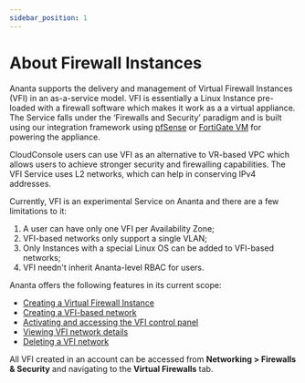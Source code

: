 ```yaml
---
sidebar_position: 1
---
```

# About Firewall Instances

Ananta supports the delivery and management of Virtual Firewall Instances (VFI) in an as-a-service model. VFI is essentially a Linux Instance pre-loaded with a firewall software which makes it work as a a virtual appliance. The Service falls under the ‘Firewalls and Security’ paradigm and is built using our integration framework using [pfSense](https://pfsense.org/) or [FortiGate VM](https://www.fortinet.com/products/private-cloud-security/fortigate-virtual-appliances) for powering the appliance.

CloudConsole users can use VFI as an alternative to VR-based VPC which allows users to achieve stronger security and firewalling capabilities. The VFI Service uses L2 networks, which can help in conserving IPv4 addresses.

Currently, VFI is an experimental Service on Ananta and there are a few limitations to it:

1. A user can have only one VFI per Availability Zone;
2. VFI-based networks only support a single VLAN;
3. Only Instances with a special Linux OS can be added to VFI-based networks;
4. VFI needn't inherit Ananta-level RBAC for users.

Ananta offers the following features in its current scope:

- [Creating a Virtual Firewall Instance](docs/Networking/FirewallandSecurity/CreatingaVirtualFirewall.md)
- [Creating a VFI-based network](AddingInstancestoaVFI-basedNetwork)
- [Activating and accessing the VFI control panel](AccessingtheVFIControlPanel)
- [Viewing VFI network details](ViewingVFINetworkDetails)
- [Deleting a VFI network](DeletingaVFINetwork)

All VFI created in an account can be accessed from **Networking > Firewalls & Security** and navigating to the **Virtual Firewalls** tab.


